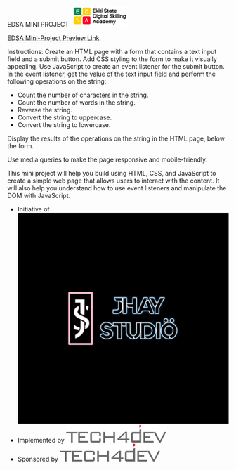 EDSA MINI PROJECT
![EDSA](./assets/img/EDSA.png)

[EDSA Mini-Project Preview Link](https://edsa-mini-project.netlify.app "Edsa Mini-Project")

Instructions:
Create an HTML page with a form that contains a text input field and a submit button.
Add CSS styling to the form to make it visually appealing.
Use JavaScript to create an event listener for the submit button.
In the event listener, get the value of the text input field and perform the following operations on the string:
	

		
* Count the number of characters in the string.
* Count the number of words in the string.	
* Reverse the string.	
* Convert the string to uppercase.
* Convert the string to lowercase.
	

Display the results of the operations on the string in the HTML page, below the form.

Use media queries to make the page responsive and mobile-friendly.

This mini project will help you build using HTML, CSS, and JavaScript to create a simple web page that allows users to interact with the content. It will also help you understand how to use event listeners and manipulate the DOM with JavaScript.

* Initiative of ![Ekiti State Government](./assets/img/logo.jpg)
* Implemented by ![Tech4dev](./assets/img/tech4dev.png)
* Sponsored by ![Meta](./assets/img/tech4dev.png)